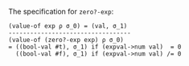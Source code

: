 The specification for `zero?-exp`:

```
(value-of exp ρ σ_0) = (val, σ_1)
----------------------------------
(value-of (zero?-exp exp) ρ σ_0)
= ((bool-val #t), σ_1) if (expval->num val)  = 0
  ((bool-val #f), σ_1) if (expval->num val) /= 0
```
